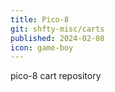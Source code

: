 ```yaml
---
title: Pico-8
git: shfty-misc/carts
published: 2024-02-08
icon: game-boy
---
```


pico-8 cart repository
